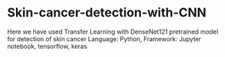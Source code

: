 # Skin-cancer-detection-with-CNN
Here we have used Transfer Learning with DenseNet121 pretrained model for detection of skin cancer
Language: Python,
Framework: Jupyter notebook, tensorflow, keras
